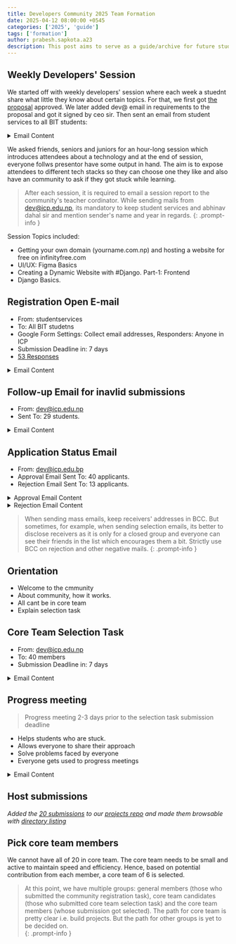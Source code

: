 ```yaml
---
title: Developers Community 2025 Team Formation
date: 2025-04-12 08:00:00 +0545
categories: ['2025', 'guide']
tags: ['formation']
author: prabesh.sapkota.a23
description: This post aims to serve as a guide/archive for future students interested in continuing the community.
---
```


## Weekly Developers' Session

We started off with weekly developers' session where each week a stuednt share what little they know about certain topics. For that, we first got [the proposal](https://drive.google.com/file/d/10ibm3R-jSuUXLpxvmpz_sCSL17XB4lDU/view?usp=sharing) approved. We later added dev@ email in requirements to the proposal and got it signed by ceo sir. Then sent an email from student services to all BIT students:

<details markdown="1">
  <summary>Email Content</summary>
Weekly Developers' Community Session

```
Dear Students,

We are excited to announce that the Developers' Community is organizing a weekly session where you can learn various coding practices and necessary skills. This session aims to bridge the gap between your syllabus and career as a developer.

Session Details:
- Schedule: Every Sunday, 3 PM to 4 PM
- Location: Rupa (Nepal Block)

For further communication, join us on discord: https://discord.gg/7HpJhBjaMH
```
</details>


We asked friends, seniors and juniors for an hour-long session which introduces attendees about a technology and at the end of session, everyone follws presentor have some output in hand. The aim is to expose attendees to different tech stacks so they can choose one they like and also have an community to ask if they got stuck while learning.

> After each session, it is required to email a session report to the community's teacher cordinator. While sending mails from dev@icp.edu.np, its mandatory to keep student services and abhinav dahal sir and mention sender's name and year in regards.
{: .prompt-info }

Session Topics included:
- Getting your own domain (yourname.com.np) and hosting a website for free on infinityfree.com
- UI/UX: Figma Basics
- Creating a Dynamic Website with #Django. Part-1: Frontend
- Django Basics.

## Registration Open E-mail

- From: studentservices 
- To: All BIT studetns
- Google Form Settings: Collect email addresses, Responders: Anyone in ICP
- Submission Deadline in: 7 days
- [53 Responses](https://docs.google.com/spreadsheets/d/1QQXh-nhrDJZgDrGJGiDQR-JfWUegdTMCg1jYa4Q4zIk/view)

<details markdown="1">
  <summary>Email Content</summary>

Registration Open for Developers' Community Core Team

Dear Students,

We are excited to announce that registration is now open for the Developers' Community Core Team!. As a core team member, you'll work on group projects, following standard software engineering methodologies similar to how projects are managed in a real-world company.

Complete beginners are also welcome to apply — all we require is dedication to self-learning and building together.

To apply, Create an intro page on your GitHub profile that includes:

- A little about yourself
- Your likes, interests and hobbies
- What you know: your skills
- Why you want to join the Developers' Community

Application Deadline: April 1, 2025 (Tuesday) 11 pm.
Please do not skip any of the mentioned points, else your application will be considered invalid.

Submit your GitHub username here:  https://forms.gle/tdJGrevtBHgdRzAG7
(Apply with your college email account)
</details>

## Follow-up Email for inavlid submissions

- From: dev@icp.edu.np
- Sent To: 29 students.

<details markdown="1">
  <summary>Email Content</summary>
Action Required: Developers' Community Application Form

```
Dear applicant,
We are really happy to see your application for the developer's community. But it was really sad to see that you have not completed the task provided for the registration.

We do support your interest and are hoping to work with you, so we would like you to make necessary changes in your github profile before the application deadline: April 1 (Tuesday).

Your github profile should look something like this or this. Make sure your intro text also appears on your github profile.

Your intro must have these points:
  - A little about yourself
  - Your likes, interests and hobbies.
  - What you know: your skills
  - Why you want to join the Developers' Community

Otherwise, we are afraid your application will be considered invalid. The readme file can be updated as much as you want before the deadline. You do not have to re-submit the form. So, we hope you will provide an answer to help us know about you, your reasons and ideas to be in this community.
```
</details>

## Application Status Email

- From: dev@icp.edu.bp
- Approval Email Sent To: 40 applicants.
- Rejection Email Sent To: 13 applicants.

<details markdown="1">
  <summary>Approval Email Content</summary>
🥳 Application Approved - Developers' Community

```
Hello everyone,

Your application for the Developer Community core team has been approved.

We invite you to attend the Community's meeting on April 3rd (Thursday) at 3 PM in Rara Classroom.

We look forward to seeing you there and discuss how the community will move forward. If you can't attend the meeting due to class schedule, please reply to this email and let us know.
```
</details>
<details markdown="1">
  <summary>Rejection Email Content</summary>
Update on Your Developers' Community Application

```
Dear applicant,

Thank you for taking the time to apply for the Developers' Community Core Team. We truly appreciate your interest but we regret to inform you that your application has not been selected.

However, we encourage you to Join our weekly sessions running every Sunday 3PM to 4PM on Rupa Classroom.

Thank you again for your enthusiasm, and we wish you the best in your coding journey!
```
</details>

> When sending mass emails, keep receivers' addresses in BCC. But sometimes, for example, when sending selection emails, its better to disclose receivers as it is only for a closed group and everyone can see their friends in the list which encourages them a bit. Strictly use BCC on rejection and other negative mails.
{: .prompt-info }

## Orientation
- Welcome to the cmmunity
- About community, how it works.
- All cant be in core team
- Explain selection task

## Core Team Selection Task

- From: dev@icp.edu.np
- To: 40 members
- Submission Deadline in: 7 days

<details markdown="1">
  <summary>Email Content</summary>
Developers Community Core Team Selection Task

```
Hello everyone,

As mentioned in yesterday's meeting, here is the task:
https://docs.google.com/forms/d/e/1FAIpQLSe2bW5RUxGuKmjg04jLi8jwUpPu5nr8R2koeBRsXao9qd4uYg/viewform

Submission Deadline: April 10 (Thursday)

An image has been attached for your reference.
```
</details>

## Progress meeting 

> Progress meeting 2-3 days prior to the selection task submission deadline

- Helps students who are stuck. 
- Allows everyone to share their approach
- Solve problems faced by everyone
- Everyone gets used to progress meetings 

<details markdown="1">
  <summary>Email Content</summary>
Developer's Community Weekly Progress Meeting

```
Hello everyone,

How's the seat plan system cooking?
We will be having an optional weekly progress meeting on April 8, Tuesday 3PM @ Tilicho. Progress meeting is where we share our progress on the project: what we have done and what problem we faced.

You can join the meeting if you want to get ideas on how other developers are solving the tasks. Also, if you are facing any issues, we will try to solve them together in this meeting.
```
</details>

## Host submissions

_Added the [20 submissions](https://docs.google.com/spreadsheets/d/1FvK2c2myjo03QqY6rAmJfEHWSOzjUpJIjbpUfeAm9wI/edit?usp=sharing) to our [projects repo](https://github.com/icpdevelopers/projects) and made them browsable with [directory listing](https://icpdevelopers.github.io/projects/tree/2025/seat-plan-submissions/)_ 

## Pick core team members

We cannot have all of 20 in core team. The core team needs to be small and active to maintain speed and efficiency. Hence, based on potential contribution from each member, a core team of 6 is selected.

> At this point, we have multiple groups: general members (those who submitted the community registration task), core team candidates (those who submitted core team selection task) and the core team members (whose submission got selected). The path for core team is pretty clear i.e. build projects. But the path for other groups is yet to be decided on.  
{: .prompt-info }
